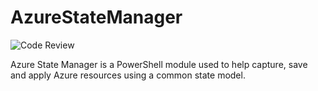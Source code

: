 # AzureStateManager

![Code Review](https://github.com/krowlandson/AzureStateManager/workflows/Code%20Review/badge.svg)

Azure State Manager is a PowerShell module used to help capture, save and apply Azure resources using a common state model.
